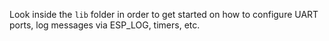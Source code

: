 Look inside the `lib` folder in order to get started on how to configure UART ports, log messages via ESP_LOG, timers, etc.
